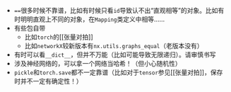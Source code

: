 - `==`很多时候不靠谱，比如有时候只看`id`导致认不出“直观相等”的对象。比如有时明明直观上不同的对象，在`Mapping`类定义中相等……
- 有些包自带
  - 比如`torch`的[[张量对拍]]
  - 比如`networkX`较新版本有`nx.utils.graphs_equal`（老版本没有）
- 有时可以看`__dict__`，但并不万能（比如可能导致无限递归）。请审慎书写
- 涉及神经网络的，可以拿一个网络当哈希！（但小心随机性）
- `pickle`和`torch.save`都不一定靠谱（比如对于`tensor`参见[[张量对拍]]，保存时并不一定有确定性！）